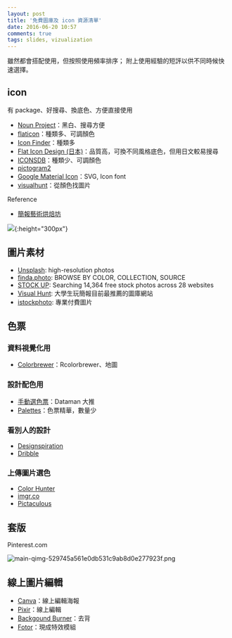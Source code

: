 ```yaml
---
layout: post
title: '免費圖庫及 icon 資源清單'
date: 2016-06-20 10:57
comments: true
tags: slides, vizualization
---
```


雖然都會搭配使用，但按照使用頻率排序；
附上使用經驗的短評以供不同時候快速選擇。

## icon

有 package、好搜尋、換底色、方便直接使用

- [Noun Project](https://thenounproject.com/)：黑白、搜尋方便
- [flaticon](http://www.flaticon.com/)：種類多、可調顏色
- [Icon Finder](https://www.iconfinder.com/)：種類多
- [Flat Icon Design (日本)](http://flat-icon-design.com/)：品質高，可換不同風格底色，但用日文較易搜尋
- [ICONSDB](http://www.iconsdb.com/)：種類少、可調顏色
- [pictogram2](http://pictogram2.com/?lang=en)
- [Google Material Icon](https://material.io/icons/)：SVG, Icon font
- [visualhunt](https://visualhunt.com)：從顏色找圖片

Reference
- [簡報藝術烘焙坊](http://artofslide.blogspot.tw/2016/10/iconnoun-project-vs-flaticon_20.html)

![](https://lh3.googleusercontent.com/1yzx5Bg4OkMFY8Lo_twpb_4B7MvZqClQv_TyQPjPtdq6N9PL7QsjlDkzuLnxGu02wtJcVZmI1ayuk_BqhrLVdC-HQkXpgJhdvZGUA-Xp3q5m91FPAh6h6UGQYgP2BTc7iw4_f4TddWiIqS05YcyQ_0bDqU3GP7AQuXOrnia4ku2wOTYqD23YB8_4g3sQbNWq82WbtZhk8eiCmIKOEtzEiBwPApVpUtvK8AzI0pxsCYdgL13JUh3l1QQ1r6vGAv1a8lbYxltehRcTUVm9TmpxaeRTRDjv5pNwp0a8_CqGBZAa8wecq8TmI7BasVB4tb4hfAcRwjc2bx_RGGBFBZ7jwuI0Z67ScyRAS9IMfWBJ45LKMJUld5eIoCy22k-YOGvOCYAc7aozhilJTUZRHud2ubv4L4zRcCwA1yYWmqn05ESWVUM6TpRe4flg-5_e7IoXVC-7vQL-KBOg-dJVnppYGWZ_YIJ75ymJZPPLSQGh6VWhxwHpTl_n1SW2lfGK-_lrJzMoHM455RvuFtYz114bzSiwBb3BOvCIW4zVqNWBsso5uSPfJvABeun5j_OMXYSJVY1IL0Ia3D0c3BAuHDEKef8k-aq3tgYkC2scU2MRWogpnM1m=w551-h625-no){:height="300px"}

## 圖片素材

- [Unsplash](https://unsplash.com/): high-resolution photos
- [finda.photo](http://finda.photo/): BROWSE BY COLOR, COLLECTION, SOURCE
- [STOCK UP](https://www.sitebuilderreport.com/stock-up): Searching 14,364 free stock photos across 28 websites
- [Visual Hunt](https://visualhunt.com/): 大學生玩簡報目前最推薦的圖庫網站
- [istockphoto](http://www.istockphoto.com/): 專業付費圖片


## 色票

### 資料視覺化用

- [Colorbrewer](http://colorbrewer2.org/)：Rcolorbrewer、地圖


### 設計配色用

- [手動選色票](http://www.palettable.io/)：Dataman 大推
- [Palettes](https://drewnoakes.com/palettes/)：色票精華，數量少

### 看別人的設計

- [Designspiration](http://designspiration.net/)
- [Dribble](https://dribbble.com/)

### 上傳圖片選色

- [Color Hunter](http://www.colorhunter.com/)
- [imgr.co](http://imgr.co/)
- [Pictaculous](http://pictaculous.com/)

## 套版

Pinterest.com

![main-qimg-529745a561e0db531c9ab8d0e277923f.png](https://lh3.googleusercontent.com/mbsfXfRTKFxxOKkwI383EAaPaTJynfRGLVeChjbvc_o50mYqo2xw_CCzwxIpLZgpdeHJMGdVQloN5iIt0ZBsSrPbXUrnV7JINoIgebbfYz5gB6NiwX3o6ufU0D7wc-btZqyKNhwOwhFqtwDZsnbpp00Q_2zwdbiY0qAmxAB6cAYkTAieIuTJ95S0VwisJfuig9OvaGooywgmSdqW54IaVv9Q9sScg9n5-P7gJFF63zOmiFfpgagsX_uFBnSytssDdxY8Szc4rB7L_xNWMKCfblr2YOEbAAKKHFdMwXMNHkq6o6wLGl78Z3Qxq2wHNzFRAHQ1WE9BG3EvfLLzEqAGF9lruQpQpE7w4F4oPy5eqDLyh1ZbDpsZR_56IXpfW5hR1Sx5YPu-UgcGpHAFoo_4Ljel1IXGYsNr3tWQrJw9h_OBqteHanfSk4u9kQCwFuMhX25K5SHAQaoZXlfmK0bZU43ke0X1UPw99fsV9e7ecDm9KkiqI7k0gDFQxHlLnz-nZe00tFZQrTm_HktJxgHVXu3zLqE1XHm6BnE_PfIl5s5OwiiEjHHWox7YEfSGOstkuCYSdJcGuWqwOQzxlJ-gpQOg6ybt5WtkQXAXEZk4Fx_iZiuk=w308-h625-no)

## 線上圖片編輯

- [Canva](https://www.canva.com/)：線上編輯海報
- [Pixir](http://apps.pixlr.com/editor/)：線上編輯
- [Backgound Burner](https://burner.bonanza.com/)：去背
- [Fotor](http://www.fotor.com/features/blur.html)：現成特效模組
